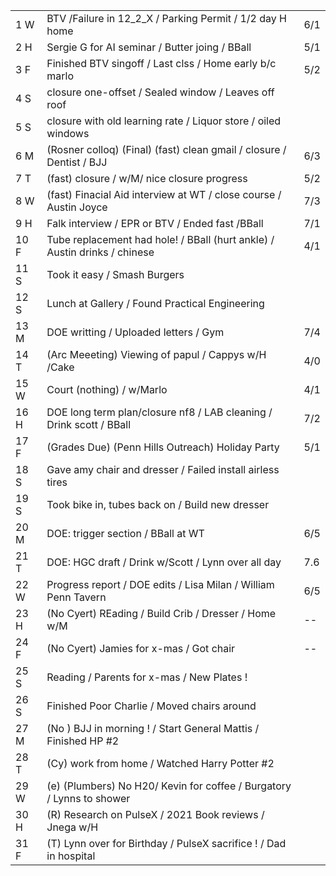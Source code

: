 |      |                                                                           |     |
| ---- | ------------------------------------------------------------------------- | --- |
| 1  W | BTV /Failure in 12_2_X / Parking Permit / 1/2 day H home                  | 6/1 |
| 2  H | Sergie G for AI seminar / Butter joing / BBall                            | 5/1 |
| 3  F | Finished BTV singoff / Last clss / Home early b/c marlo                   | 5/2 |
| 4  S | closure one-offset / Sealed window / Leaves off roof                      |     |
| 5  S | closure with old learning rate / Liquor store / oiled windows             |     |
| 6  M | (Rosner colloq) (Final) (fast) clean gmail / closure / Dentist / BJJ      | 6/3 |
| 7  T | (fast) closure / w/M/ nice closure progress                               | 5/2 |
| 8  W | (fast) Finacial Aid interview at WT / close course / Austin Joyce         | 7/3 |
| 9  H | Falk interview / EPR or BTV / Ended fast /BBall                           | 7/1 |
| 10 F | Tube replacement had hole! / BBall (hurt ankle) / Austin drinks / chinese | 4/1 |
| 11 S | Took it easy / Smash Burgers                                              |     |
| 12 S | Lunch at Gallery / Found Practical Engineering                            |     |
| 13 M | DOE writting / Uploaded letters / Gym                                     | 7/4 |
| 14 T | (Arc Meeeting) Viewing of papul / Cappys w/H /Cake                        | 4/0 |
| 15 W | Court (nothing) / w/Marlo                                                 | 4/1 |
| 16 H | DOE long term plan/closure nf8 / LAB cleaning / Drink scott / BBall       | 7/2 |
| 17 F | (Grades Due) (Penn Hills Outreach) Holiday Party                          | 5/1 |
| 18 S | Gave amy chair and dresser / Failed install airless tires                 |     |
| 19 S | Took bike in, tubes back on / Build new dresser                           |     |
| 20 M | DOE: trigger section / BBall at WT                                        | 6/5 |
| 21 T | DOE: HGC draft / Drink w/Scott / Lynn over all day                        | 7.6 |
| 22 W | Progress report / DOE edits / Lisa Milan / William Penn Tavern            | 6/5 |
| 23 H | (No Cyert) REading / Build Crib / Dresser / Home w/M                      | --  |
| 24 F | (No Cyert) Jamies for x-mas / Got chair                                   | --  |
| 25 S | Reading / Parents for x-mas / New Plates !                                |     |
| 26 S | Finished Poor Charlie / Moved chairs around                               |     |
| 27 M | (No ) BJJ in morning ! / Start General Mattis / Finished HP #2            |     |
| 28 T | (Cy) work from home / Watched Harry Potter #2                             |     |
| 29 W | (e) (Plumbers) No H20/ Kevin for coffee / Burgatory / Lynns to shower     |     |
| 30 H | (R) Research on PulseX / 2021 Book reviews / Jnega w/H                    |     |
| 31 F | (T) Lynn over for Birthday / PulseX sacrifice ! / Dad in hospital         |     |




